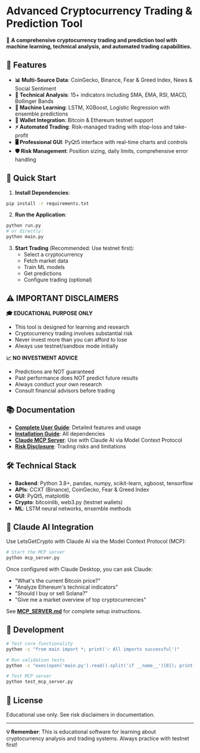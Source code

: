 # Advanced Cryptocurrency Trading & Prediction Tool

🚀 **A comprehensive cryptocurrency trading and prediction tool with machine learning, technical analysis, and automated trading capabilities.**

## 🌟 Features

- **📊 Multi-Source Data**: CoinGecko, Binance, Fear & Greed Index, News & Social Sentiment
- **🔬 Technical Analysis**: 15+ indicators including SMA, EMA, RSI, MACD, Bollinger Bands
- **🤖 Machine Learning**: LSTM, XGBoost, Logistic Regression with ensemble predictions
- **💼 Wallet Integration**: Bitcoin & Ethereum testnet support
- **⚡ Automated Trading**: Risk-managed trading with stop-loss and take-profit
- **🖥️ Professional GUI**: PyQt5 interface with real-time charts and controls
- **🛡️ Risk Management**: Position sizing, daily limits, comprehensive error handling

## 🚀 Quick Start

1. **Install Dependencies**:
```bash
pip install -r requirements.txt
```

2. **Run the Application**:
```bash
python run.py
# or directly:
python main.py
```

3. **Start Trading** (Recommended: Use testnet first):
   - Select a cryptocurrency
   - Fetch market data
   - Train ML models
   - Get predictions
   - Configure trading (optional)

## ⚠️ IMPORTANT DISCLAIMERS

**🎓 EDUCATIONAL PURPOSE ONLY**
- This tool is designed for learning and research
- Cryptocurrency trading involves substantial risk
- Never invest more than you can afford to lose
- Always use testnet/sandbox mode initially

**📈 NO INVESTMENT ADVICE**
- Predictions are NOT guaranteed
- Past performance does NOT predict future results
- Always conduct your own research
- Consult financial advisors before trading

## 📚 Documentation

- **[Complete User Guide](README_APP.md)**: Detailed features and usage
- **[Installation Guide](requirements.txt)**: All dependencies
- **[Claude MCP Server](MCP_SERVER.md)**: Use with Claude AI via Model Context Protocol
- **[Risk Disclosure](README_APP.md#important-disclaimers)**: Trading risks and limitations

## 🛠️ Technical Stack

- **Backend**: Python 3.8+, pandas, numpy, scikit-learn, xgboost, tensorflow
- **APIs**: CCXT (Binance), CoinGecko, Fear & Greed Index
- **GUI**: PyQt5, matplotlib
- **Crypto**: bitcoinlib, web3.py (testnet wallets)
- **ML**: LSTM neural networks, ensemble methods

## 🤖 Claude AI Integration

Use LetsGetCrypto with Claude AI via the Model Context Protocol (MCP):

```bash
# Start the MCP server
python mcp_server.py
```

Once configured with Claude Desktop, you can ask Claude:
- "What's the current Bitcoin price?"
- "Analyze Ethereum's technical indicators"
- "Should I buy or sell Solana?"
- "Give me a market overview of top cryptocurrencies"

See **[MCP_SERVER.md](MCP_SERVER.md)** for complete setup instructions.

## 🔧 Development

```bash
# Test core functionality
python -c "from main import *; print('✓ All imports successful')"

# Run validation tests
python -c "exec(open('main.py').read().split('if __name__')[0]); print('✓ Tests passed')"

# Test MCP server
python test_mcp_server.py
```

## 📄 License

Educational use only. See risk disclaimers in documentation.

---

**💡 Remember**: This is educational software for learning about cryptocurrency analysis and trading systems. Always practice with testnet first!